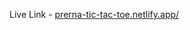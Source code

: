Live Link - <a href="https://prerna-tic-tac-toe.netlify.app/" target="_blank">prerna-tic-tac-toe.netlify.app/</a>
